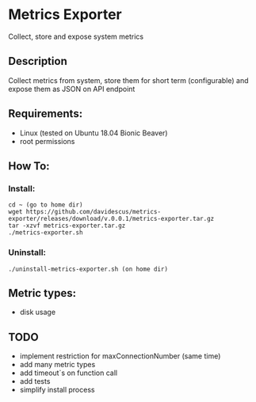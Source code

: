 # Metrics Exporter
Collect, store and expose system metrics

## Description
Collect metrics from system, store them for short term (configurable) and expose them as JSON on API endpoint

## Requirements:
-  Linux (tested on Ubuntu 18.04 Bionic Beaver)
-  root permissions 

## How To:
### Install:
```
cd ~ (go to home dir)  
wget https://github.com/davidescus/metrics-exporter/releases/download/v.0.0.1/metrics-exporter.tar.gz  
tar -xzvf metrics-exporter.tar.gz  
./metrics-exporter.sh  
```

### Uninstall:
```
./uninstall-metrics-exporter.sh (on home dir)
```

## Metric types:
* disk usage

## TODO
* implement restriction for maxConnectionNumber (same time)
* add many metric types
* add timeout`s on function call
* add tests
* simplify install process